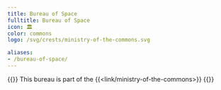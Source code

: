 ```yaml
---
title: Bureau of Space
fulltitle: Bureau of Space
icon: 🏛️
color: commons
logo: /svg/crests/ministry-of-the-commons.svg

aliases:
- /bureau-of-space/
---
```

{{<note series>}}
 This bureau is part of the {{<link/ministry-of-the-commons>}}
{{</note>}}